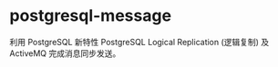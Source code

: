 # postgresql-message
  利用 PostgreSQL 新特性 PostgreSQL Logical Replication (逻辑复制) 及 ActiveMQ 完成消息同步发送。
